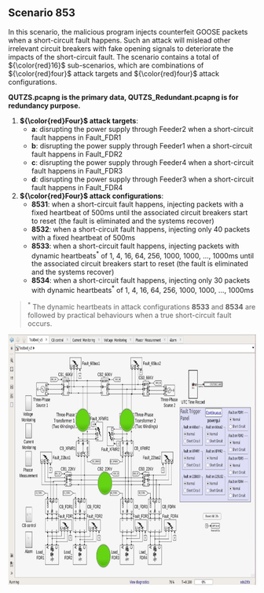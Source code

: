 ## Scenario 853
In this scenario, the malicious program injects counterfeit GOOSE packets when a short-circuit fault happens. Such an attack will mislead other irrelevant circuit breakers with fake opening signals to deteriorate the impacts of the short-circuit fault. The scenario contains a total of ${\color{red}16}$ sub-scenarios, which are combinations of ${\color{red}four}$ attack targets and ${\color{red}four}$ attack configurations.

**QUTZS.pcapng is the primary data, QUTZS_Redundant.pcapng is for redundancy purpose.**

1. **${\color{red}Four}$ attack targets**: 
   - **a**: disrupting the power supply through Feeder2 when a short-circuit fault happens in Fault_FDR1
   - **b**: disrupting the power supply through Feeder1 when a short-circuit fault happens in Fault_FDR2
   - **c**: disrupting the power supply through Feeder4 when a short-circuit fault happens in Fault_FDR3
   - **d**: disrupting the power supply through Feeder3 when a short-circuit fault happens in Fault_FDR4
2. **${\color{red}Four}$ attack configurations**:
   - **8531**: when a short-circuit fault happens, injecting packets with a fixed heartbeat of 500ms until the associated circuit breakers start to reset (the fault is eliminated and the systems recover)
   - **8532**: when a short-circuit fault happens, injecting only 40 packets with a fixed heartbeat of 500ms
   - **8533**: when a short-circuit fault happens, injecting packets with dynamic heartbeats<sup>*</sup> of 1, 4, 16, 64, 256, 1000, 1000, ..., 1000ms until the associated circuit breakers start to reset (the fault is eliminated and the systems recover)
   - **8534**: when a short-circuit fault happens, injecting only 30 packets with dynamic heartbeats<sup>*</sup> of 1, 4, 16, 64, 256, 1000, 1000, ..., 1000ms

> <sup>*</sup> The dynamic heartbeats in attack configurations **8533** and **8534** are followed by practical behaviours when a true short-circuit fault occurs.

<img src="https://github.com/CSCRC-SCREED/QUT-ZSS-2023/blob/main/PrimaryPlant.jpg" alt="" width="800" height="510" />

